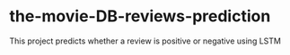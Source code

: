 # the-movie-DB-reviews-prediction
This project predicts whether a review is positive or negative using LSTM
